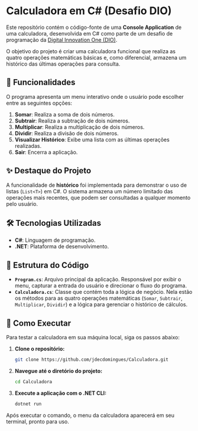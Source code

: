 # Calculadora em C# (Desafio DIO)

Este repositório contém o código-fonte de uma **Console Application** de uma calculadora, desenvolvida em C# como parte de um desafio de programação da [Digital Innovation One (DIO)](https://www.dio.me/).

O objetivo do projeto é criar uma calculadora funcional que realiza as quatro operações matemáticas básicas e, como diferencial, armazena um histórico das últimas operações para consulta.

## 🚀 Funcionalidades

O programa apresenta um menu interativo onde o usuário pode escolher entre as seguintes opções:

1.  **Somar**: Realiza a soma de dois números.
2.  **Subtrair**: Realiza a subtração de dois números.
3.  **Multiplicar**: Realiza a multiplicação de dois números.
4.  **Dividir**: Realiza a divisão de dois números.
5.  **Visualizar Histórico**: Exibe uma lista com as últimas operações realizadas.
6.  **Sair**: Encerra a aplicação.

## ✨ Destaque do Projeto

A funcionalidade de **histórico** foi implementada para demonstrar o uso de listas (`List<T>`) em C#. O sistema armazena um número limitado das operações mais recentes, que podem ser consultadas a qualquer momento pelo usuário.

## 🛠️ Tecnologias Utilizadas

-   **C#**: Linguagem de programação.
-   **.NET**: Plataforma de desenvolvimento.

## 📂 Estrutura do Código

-   **`Program.cs`**: Arquivo principal da aplicação. Responsável por exibir o menu, capturar a entrada do usuário e direcionar o fluxo do programa.
-   **`Calculadora.cs`**: Classe que contém toda a lógica de negócio. Nela estão os métodos para as quatro operações matemáticas (`Somar`, `Subtrair`, `Multiplicar`, `Dividir`) e a lógica para gerenciar o histórico de cálculos.

## 🏃 Como Executar

Para testar a calculadora em sua máquina local, siga os passos abaixo:

1.  **Clone o repositório:**
    ```bash
    git clone https://github.com/jdecdomingues/Calculadora.git
    ```

2.  **Navegue até o diretório do projeto:**
    ```bash
    cd Calculadora
    ```

3.  **Execute a aplicação com o .NET CLI:**
    ```bash
    dotnet run
    ```

Após executar o comando, o menu da calculadora aparecerá em seu terminal, pronto para uso.
